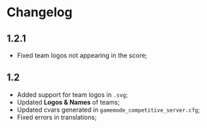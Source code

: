 # Changelog
## 1.2.1
- Fixed team logos not appearing in the score;

## 1.2
- Added support for team logos in `.svg`;
- Updated **Logos & Names** of teams;
- Updated cvars generated in `gamemode_competitive_server.cfg`;
- Fixed errors in translations;

